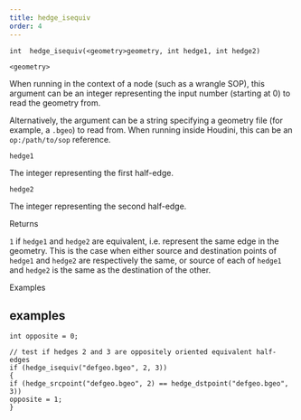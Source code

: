 ```yaml
---
title: hedge_isequiv
order: 4
---
```

`int  hedge_isequiv(<geometry>geometry, int hedge1, int hedge2)`

`<geometry>`

When running in the context of a node (such as a wrangle SOP), this argument can be an integer representing the input number (starting at 0) to read the geometry from.

Alternatively, the argument can be a string specifying a geometry file (for example, a `.bgeo`) to read from. When running inside Houdini, this can be an `op:/path/to/sop` reference.

`hedge1`

The integer representing the first half-edge.

`hedge2`

The integer representing the second half-edge.

Returns

`1` if `hedge1` and `hedge2` are equivalent, i.e. represent the same
edge in the geometry. This is the case when either source and destination points
of `hedge1` and `hedge2` are respectively the same, or source of each of `hedge1`
and `hedge2` is the same as the destination of the other.

Examples

## examples

```vex
int opposite = 0;

// test if hedges 2 and 3 are oppositely oriented equivalent half-edges
if (hedge_isequiv("defgeo.bgeo", 2, 3))
{
if (hedge_srcpoint("defgeo.bgeo", 2) == hedge_dstpoint("defgeo.bgeo", 3))
opposite = 1;
}

```
